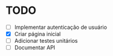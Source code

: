 # TODO

- [ ] Implementar autenticação de usuário
- [x] Criar página inicial
- [ ] Adicionar testes unitários
- [ ] Documentar API